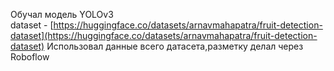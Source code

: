 Обучал модель YOLOv3  
dataset - [https://huggingface.co/datasets/arnavmahapatra/fruit-detection-dataset](https://huggingface.co/datasets/arnavmahapatra/fruit-detection-dataset)
Использовал данные всего датасета,разметку делал через Roboflow
